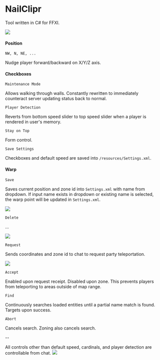# NailClipr
Tool written in C# for FFXI.

![](http://puu.sh/o4bPg/1c71f29bdb.png)

#### Position
`NW, N, NE, ...` 

Nudge player forward/backward on X/Y/Z axis.

#### Checkboxes
`Maintenance Mode` 

Allows walking through walls. Constantly rewritten to immediately counteract server updating status back to normal.

`Player Detection` 

Reverts from bottom speed slider to top speed slider when a player is rendered in user's memory.

`Stay on Top` 

Form control.

`Save Settings` 

Checkboxes and default speed are saved into `/resources/Settings.xml`.

#### Warp

`Save` 

Saves current position and zone id into `Settings.xml` with name from dropdown. If input name exists in dropdown or existing name is selected, the warp point will be updated in `Settings.xml`.

![](http://puu.sh/o4bTZ/0d603fab12.jpg)

`Delete` 

...

![](http://puu.sh/o4bUC/69f0630431.jpg)

`Request` 

Sends coordinates and zone id to chat to request party teleportation.

![](http://puu.sh/nRNSv/49abd4c826.jpg)

`Accept` 

Enabled upon request receipt. Disabled upon zone. This prevents players from teleporting to areas outside of map range.

`Find`

Continuously searches loaded entities until a partial name match is found. Targets upon success.

`Abort`

Cancels search. Zoning also cancels search.

--

All controls other than default speed, cardinals, and player detection are controllable from chat.
![](http://puu.sh/o4c3A/f004098278.jpg)
